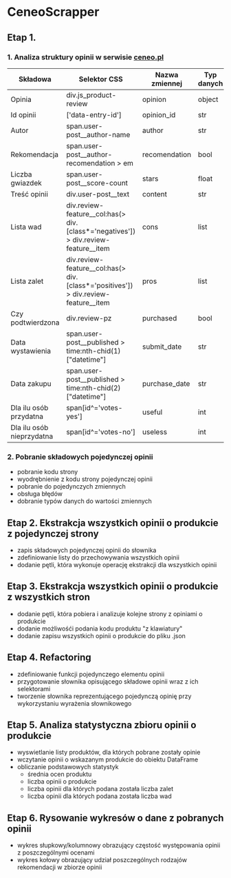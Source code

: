 # CeneoScrapper

## Etap 1.
### 1. Analiza struktury opinii w serwisie [ceneo.pl](https://www.ceneo.pl)

|Składowa|Selektor CSS|Nazwa zmiennej|Typ danych|
|--------|------------|--------------|----------|
|Opinia|div.js_product-review|opinion|object|
|Id opinii|['data-entry-id']|opinion_id|str|
|Autor|span.user-post__author-name|author|str|
|Rekomendacja|span.user-post__author-recomendation > em|recomendation|bool|
|Liczba gwiazdek|span.user-post__score-count|stars|float|
|Treść opinii|div.user-post__text|content|str|
|Lista wad|div.review-feature__col:has(> div.[class*='negatives']) > div.review-feature__item|cons|list|
|Lista zalet|div.review-feature__col:has(> div.[class*='positives']) > div.review-feature__item|pros|list|
|Czy podtwierdzona|div.review-pz|purchased|bool|
|Data wystawienia|span.user-post__published > time:nth-chid(1)["datetime"]|submit_date|str|
|Data zakupu|span.user-post__published > time:nth-chid(2)["datetime"]|purchase_date|str|
|Dla ilu osób przydatna|span[id^='votes-yes']|useful|int|
|Dla ilu osób nieprzydatna|span[id^='votes-no']|useless|int|

### 2. Pobranie składowych pojedynczej opinii
- pobranie kodu strony
- wyodrębnienie z kodu strony pojedynczej opinii
- pobranie do pojedynczych zmiennych
- obsługa błędów
- dobranie typów danych do wartości zmiennych

## Etap 2. Ekstrakcja wszystkich opinii  o produkcie z pojedynczej strony
- zapis składowych pojedynczej opinii do słownika
- zdefiniowanie listy do przechowywania wszystkich opinii 
- dodanie pętli, która wykonuje operację ekstrakcji dla wszystkich opinii
## Etap 3. Ekstrakcja wszystkich opinii  o produkcie z wszystkich stron
- dodanie pętli, która pobiera i analizuje kolejne strony z opiniami o produkcie
- dodanie możliwośći podania kodu produktu "z klawiatury"
- dodanie zapisu wszystkich opinii o produkcie do pliku .json
## Etap 4. Refactoring
- zdefiniowanie funkcji pojedynczego elementu opinii
- przygotowanie słownika opisującego składowe opinii wraz z ich selektorami
- tworzenie słownika reprezentującego pojedynczą opinię przy wykorzystaniu wyrażenia słownikowego
## Etap 5. Analiza statystyczna zbioru opinii o produkcie
- wyswietlanie listy produktów, dla których pobrane zostały opinie
- wczytanie opinii o wskazanym produkcie do obiektu DataFrame
- obliczanie podstawowych statystyk
    * średnia ocen produktu
    * liczba opinii o produkcie
    * liczba opinii dla których podana została liczba zalet
    * liczba opinii dla których podana została liczba wad
## Etap 6. Rysowanie wykresów o dane z pobranych opinii
- wykres słupkowy/kolumnowy obrazujący częstość występowania opinii z poszczególnymi ocenami
- wykres kołowy obrazujący udział poszczególnych rodzajów rekomendacji w zbiorze opinii